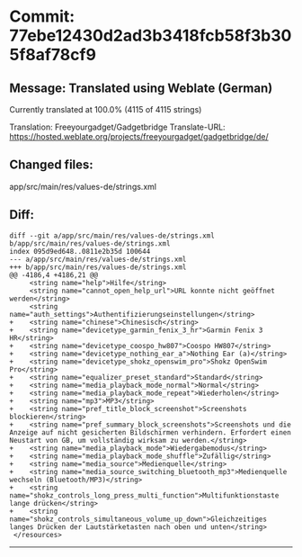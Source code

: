 # Commit: 77ebe12430d2ad3b3418fcb58f3b305f8af78cf9
## Message: Translated using Weblate (German)

Currently translated at 100.0% (4115 of 4115 strings)

Translation: Freeyourgadget/Gadgetbridge
Translate-URL: https://hosted.weblate.org/projects/freeyourgadget/gadgetbridge/de/
## Changed files:
app/src/main/res/values-de/strings.xml

## Diff:
```
diff --git a/app/src/main/res/values-de/strings.xml b/app/src/main/res/values-de/strings.xml
index 095d9ed648..0811e2b35d 100644
--- a/app/src/main/res/values-de/strings.xml
+++ b/app/src/main/res/values-de/strings.xml
@@ -4186,4 +4186,21 @@
     <string name="help">Hilfe</string>
     <string name="cannot_open_help_url">URL konnte nicht geöffnet werden</string>
     <string name="auth_settings">Authentifizierungseinstellungen</string>
+    <string name="chinese">Chinesisch</string>
+    <string name="devicetype_garmin_fenix_3_hr">Garmin Fenix 3 HR</string>
+    <string name="devicetype_coospo_hw807">Coospo HW807</string>
+    <string name="devicetype_nothing_ear_a">Nothing Ear (a)</string>
+    <string name="devicetype_shokz_openswim_pro">Shokz OpenSwim Pro</string>
+    <string name="equalizer_preset_standard">Standard</string>
+    <string name="media_playback_mode_normal">Normal</string>
+    <string name="media_playback_mode_repeat">Wiederholen</string>
+    <string name="mp3">MP3</string>
+    <string name="pref_title_block_screenshot">Screenshots blockieren</string>
+    <string name="pref_summary_block_screenshots">Screenshots und die Anzeige auf nicht gesicherten Bildschirmen verhindern. Erfordert einen Neustart von GB, um vollständig wirksam zu werden.</string>
+    <string name="media_playback_mode">Wiedergabemodus</string>
+    <string name="media_playback_mode_shuffle">Zufällig</string>
+    <string name="media_source">Medienquelle</string>
+    <string name="media_source_switching_bluetooth_mp3">Medienquelle wechseln (Bluetooth/MP3)</string>
+    <string name="shokz_controls_long_press_multi_function">Multifunktionstaste lange drücken</string>
+    <string name="shokz_controls_simultaneous_volume_up_down">Gleichzeitiges langes Drücken der Lautstärketasten nach oben und unten</string>
 </resources>
```
-----------------------------------
